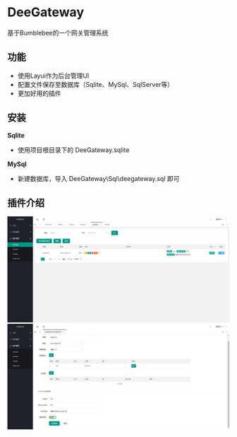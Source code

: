 # DeeGateway
基于Bumblebee的一个网关管理系统

## 功能
 - 使用Layui作为后台管理UI
 - 配置文件保存至数据库（Sqlite、MySql、SqlServer等）
 - 更加好用的插件
 
## 安装
 **Sqlite**
 - 使用项目根目录下的 DeeGateway.sqlite
 
 **MySql**
 - 新建数据库，导入 DeeGateway\Sql\deegateway.sql 即可
 
## 插件介绍
 ![img](/plugin_jwt_list.png)
  ![img](/plugin_jwt_form.png)

